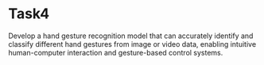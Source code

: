 # Task4
 Develop a hand gesture recognition model that can accurately identify and classify different hand gestures from image or video data, enabling intuitive human-computer interaction and gesture-based control systems.
